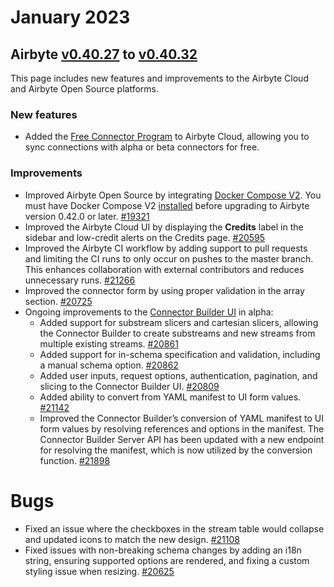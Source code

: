 # January 2023
## Airbyte [v0.40.27](https://github.com/airbytehq/airbyte/releases/tag/v0.40.27) to [v0.40.32](https://github.com/airbytehq/airbyte/releases/tag/v0.40.32)

This page includes new features and improvements to the Airbyte Cloud and Airbyte Open Source platforms. 

### New features
* Added the [Free Connector Program](https://docs.airbyte.com/cloud/managing-airbyte-cloud/manage-credits#enroll-in-the-free-connector-program) to Airbyte Cloud, allowing you to sync connections with alpha or beta connectors for free.

### Improvements
* Improved Airbyte Open Source by integrating [Docker Compose V2](https://docs.docker.com/compose/compose-v2/). You must have Docker Compose V2 [installed](https://docs.docker.com/compose/install/) before upgrading to Airbyte version 0.42.0 or later. [#19321](https://github.com/airbytehq/airbyte/pull/19321)
* Improved the Airbyte Cloud UI by displaying the **Credits** label in the sidebar and low-credit alerts on the Credits page. [#20595](https://github.com/airbytehq/airbyte/pull/20595)
* Improved the Airbyte CI workflow by adding support to pull requests and limiting the CI runs to only occur on pushes to the master branch. This enhances collaboration with external contributors and reduces unnecessary runs. [#21266](https://github.com/airbytehq/airbyte/pull/21266)
* Improved the connector form by using proper validation in the array section. [#20725](https://github.com/airbytehq/airbyte/pull/20725)
* Ongoing improvements to the [Connector Builder UI](https://docs.airbyte.com/connector-development/config-based/connector-builder-ui/?_ga=2.261393869.1948366377.1675105348-1616004530.1663010260) in alpha:
    * Added support for substream slicers and cartesian slicers, allowing the Connector Builder to create substreams and new streams from multiple existing streams. [#20861](https://github.com/airbytehq/airbyte/pull/20861)
    * Added support for in-schema specification and validation, including a manual schema option. [#20862](https://github.com/airbytehq/airbyte/pull/20862)
    * Added user inputs, request options, authentication, pagination, and slicing to the Connector Builder UI. [#20809](https://github.com/airbytehq/airbyte/pull/20809)
    * Added ability to convert from YAML manifest to UI form values. [#21142](https://github.com/airbytehq/airbyte/pull/21142)
    * Improved the Connector Builder’s conversion of YAML manifest to UI form values by resolving references and options in the manifest. The Connector Builder Server API has been updated with a new endpoint for resolving the manifest, which is now utilized by the conversion function. [#21898](https://github.com/airbytehq/airbyte/pull/21898)

# Bugs
* Fixed an issue where the checkboxes in the stream table would collapse and updated icons to match the new design. [#21108](https://github.com/airbytehq/airbyte/pull/21108)
* Fixed issues with non-breaking schema changes by adding an i18n string, ensuring supported options are rendered, and fixing a custom styling issue when resizing. [#20625](https://github.com/airbytehq/airbyte/pull/20625)
